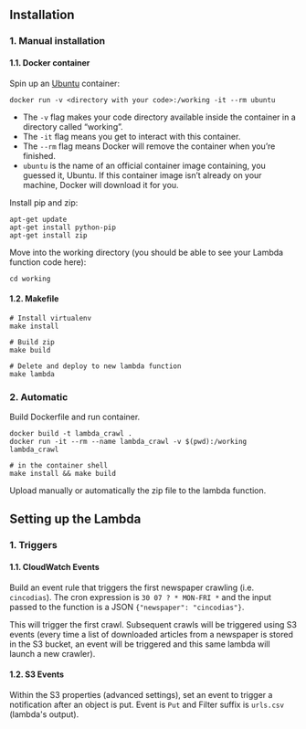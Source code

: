 ## Installation

### 1. Manual installation
#### 1.1. Docker container

Spin up an [Ubuntu](https://hub.docker.com/_/ubuntu/) container:

```shell
docker run -v <directory with your code>:/working -it --rm ubuntu
```

* The `-v` flag makes your code directory available inside the container in a directory called “working”.
* The `-it` flag means you get to interact with this container.
* The `--rm` flag means Docker will remove the container when you’re finished.
* `ubuntu` is the name of an official container image containing, you guessed it, Ubuntu. If this container image isn’t already on your machine, Docker will download it for you.

Install pip and zip:
```shell
apt-get update
apt-get install python-pip
apt-get install zip
```
Move into the working directory (you should be able to see your Lambda function code here):
```shell
cd working
```
#### 1.2. Makefile

```shell
# Install virtualenv
make install

# Build zip
make build

# Delete and deploy to new lambda function
make lambda
```

### 2. Automatic

Build Dockerfile and run container.

```shell
docker build -t lambda_crawl .
docker run -it --rm --name lambda_crawl -v $(pwd):/working lambda_crawl

# in the container shell
make install && make build
```
Upload manually or automatically the zip file to the lambda function.

## Setting up the Lambda

### 1. Triggers
#### 1.1. CloudWatch Events

Build an event rule that triggers the first newspaper crawling (i.e. `cincodias`). The cron expression is `30 07 ? * MON-FRI *` and the input passed to the function is a JSON `{"newspaper": "cincodias"}`.

This will trigger the first crawl. Subsequent crawls will be triggered using S3 events (every time a list of downloaded articles from a newspaper is stored in the S3 bucket, an event will be triggered and this same lambda will launch a new crawler).

#### 1.2. S3 Events

Within the S3 properties (advanced settings), set an event to trigger a notification after an object is put. Event is `Put` and Filter suffix is `urls.csv` (lambda's output).
